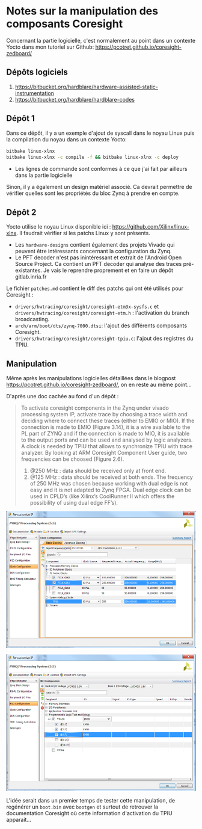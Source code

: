 # Notes sur la manipulation des composants Coresight
Concernant la partie logicielle, c'est normalement au point dans un contexte Yocto dans mon tutoriel sur Github: https://pcotret.github.io/coresight-zedboard/
## Dépôts logiciels
1. https://bitbucket.org/hardblare/hardware-assisted-static-instrumentation
2. https://bitbucket.org/hardblare/hardblare-codes

## Dépôt 1
Dans ce dépôt, il y a un exemple d'ajout de syscall dans le noyau Linux puis la compilation du noyau dans un contexte Yocto:
```bash
bitbake linux-xlnx  
bitbake linux-xlnx -c compile -f && bitbake linux-xlnx -c deploy
```
- Les lignes de commande sont conformes à ce que j'ai fait par ailleurs dans la partie logicielle

Sinon, il y a également un design matériel associé. Ca devrait permettre de vérifier quelles sont les propriétés du bloc Zynq à prendre en compte.

## Dépôt 2
Yocto utilise le noyau Linux disponible ici : https://github.com/Xilinx/linux-xlnx. Il faudrait vérifier si les patchs Linux y sont présents.
- Les `hardware-designs` contient également des projets Vivado qui peuvent être intéressants concernant la configuration du Zynq.
- Le PFT decoder n'est pas inintéressant et extrait de l'Android Open Source Project. Ca contient un PFT decoder qui analyse des traces pré-existantes. Je vais le reprendre proprement et en faire un dépôt gitlab.inria.fr

Le fichier `patches.md` contient le diff des patchs qui ont été utilisés pour Coresight :
- `drivers/hwtracing/coresight/coresight-etm3x-sysfs.c` et `drivers/hwtracing/coresight/coresight-etm.h` : l'activation du branch broadcasting.
- `arch/arm/boot/dts/zynq-7000.dtsi`: l'ajout des différents composants Coresight.
- `drivers/hwtracing/coresight/coresight-tpiu.c`: l'ajout des registres du TPIU.

## Manipulation

Même après les manipulations logicielles détaillées dans le blogpost https://pcotret.github.io/coresight-zedboard/, on en reste au même point...

D'après une doc cachée au fond d'un dépôt :

>To activate coresight components in the Zynq under vivado processing system IP, activate trace by choosing a trace width and deciding where to connect these traces (either to EMIO or MIO). If the connection is made to EMIO (Figure 3.14), it is a wire available to the PL part of ZYNQ and if the connection is made to MIO, it is available to the output ports and can be used and analysed by logic analyzers. A clock is needed by TPIU that allows to synchronize TPIU with trace analyzer. By looking at ARM Coresight Component User guide, two frequencies can be choosed (Figure 2.6).
>1. @250 MHz : data should be received only at front end.
>2. @125 MHz : data should be received at both ends. The frequency of 250 MHz was chosen because working with dual edge is not easy and it is not adapted to Zynq FPGA. Dual edge clock can be used in CPLD’s (like Xilinx’s CoolRunner II which offers the possibility of using dual edge FF’s).

![p1](./img/zynq_trace_clk.png)

![p1](./img/zynq_trace_tpiu.png)

L'idée serait dans un premier temps de tester cette manipulation, de regénérer un `boot.bin` avec `bootgen` et surtout de retrouver la documentation Coresight où cette information d'activation du TPIU apparait...